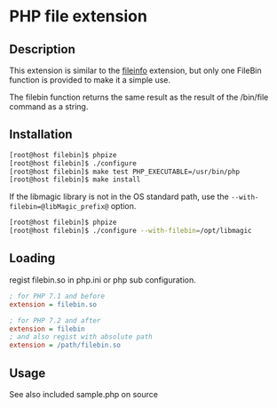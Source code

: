# PHP file extension

## Description

This extension is similar to the [fileinfo](https://www.php.net/manual/en/book.fileinfo.php) extension, but only one FileBin function is provided to make it a simple use.

The filebin function returns the same result as the result of the /bin/file command as a string.

## Installation

```bash
[root@host filebin]$ phpize
[root@host filebin]$ ./configure
[root@host filebin]$ make test PHP_EXECUTABLE=/usr/bin/php
[root@host filebin]$ make install
```

If the libmagic library is not in the OS standard path, use the ```--with-filebin=@libMagic_prefix@``` option.

```bash
[root@host filebin]$ phpize
[root@host filebin]$ ./configure --with-filebin=/opt/libmagic
```

## Loading

regist filebin.so in php.ini or php sub configuration.

```ini
; for PHP 7.1 and before
extension = filebin.so

; for PHP 7.2 and after
extension = filebin
; and also regist with absolute path
extension = /path/filebin.so
```

## Usage

See also included sample.php on source
